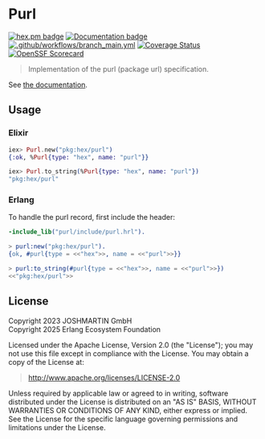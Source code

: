# Purl

[![hex.pm badge](https://img.shields.io/badge/Package%20on%20hex.pm-informational)](https://hex.pm/packages/purl)
[![Documentation badge](https://img.shields.io/badge/Documentation-ff69b4)][docs]
[![.github/workflows/branch_main.yml](https://github.com/maennchen/purl/actions/workflows/branch_main.yml/badge.svg)](https://github.com/maennchen/purl/actions/workflows/branch_main.yml)
[![Coverage Status](https://coveralls.io/repos/github/maennchen/purl/badge.svg?branch=main)](https://coveralls.io/github/maennchen/purl?branch=main)
[![OpenSSF Scorecard](https://api.scorecard.dev/projects/github.com/maennchen/purl/badge)](https://scorecard.dev/viewer/?uri=github.com/maennchen/purl)

> Implementation of the purl (package url) specification.

See [the documentation][docs].

## Usage

<!-- tabs-open -->

### Elixir

```elixir
iex> Purl.new("pkg:hex/purl")
{:ok, %Purl{type: "hex", name: "purl"}}

iex> Purl.to_string(%Purl{type: "hex", name: "purl"})
"pkg:hex/purl"
```

### Erlang

To handle the purl record, first include the header:
```erlang
-include_lib("purl/include/purl.hrl").
```


```erlang
> purl:new("pkg:hex/purl").
{ok, #purl{type = <<"hex">>, name = <<"purl">>}}

> purl:to_string(#purl{type = <<"hex">>, name = <<"purl">>})
<<"pkg:hex/purl">>
```

<!-- tabs-close -->

## License

Copyright 2023 JOSHMARTIN GmbH  
Copyright 2025 Erlang Ecosystem Foundation

  Licensed under the Apache License, Version 2.0 (the "License");
  you may not use this file except in compliance with the License.
  You may obtain a copy of the License at:

  > <http://www.apache.org/licenses/LICENSE-2.0>

  Unless required by applicable law or agreed to in writing, software
  distributed under the License is distributed on an "AS IS" BASIS,
  WITHOUT WARRANTIES OR CONDITIONS OF ANY KIND, either express or implied.
  See the License for the specific language governing permissions and
  limitations under the License.

[docs]: https://hexdocs.pm/purl
